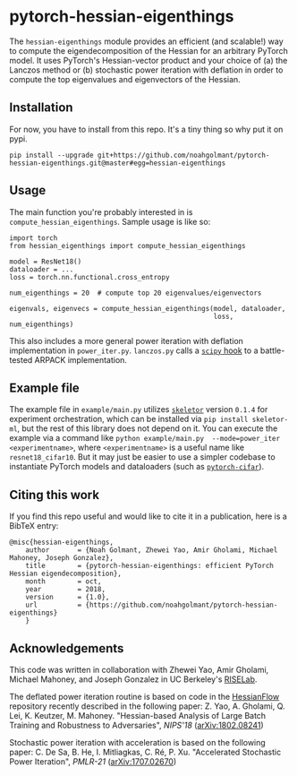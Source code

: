 # pytorch-hessian-eigenthings

The `hessian-eigenthings` module provides an efficient (and scalable!) way to compute the eigendecomposition of the Hessian for an arbitrary PyTorch model. It uses PyTorch's Hessian-vector product and your choice of (a) the Lanczos method or (b) stochastic power iteration with deflation in order to compute the top eigenvalues and eigenvectors of the Hessian.

## Installation

For now, you have to install from this repo. It's a tiny thing so why put it on pypi.

`pip install --upgrade git+https://github.com/noahgolmant/pytorch-hessian-eigenthings.git@master#egg=hessian-eigenthings`

## Usage

The main function you're probably interested in is `compute_hessian_eigenthings`.
Sample usage is like so:

```
import torch
from hessian_eigenthings import compute_hessian_eigenthings

model = ResNet18()
dataloader = ...
loss = torch.nn.functional.cross_entropy

num_eigenthings = 20  # compute top 20 eigenvalues/eigenvectors

eigenvals, eigenvecs = compute_hessian_eigenthings(model, dataloader,
                                                   loss, num_eigenthings)
```

This also includes a more general power iteration with deflation implementation in `power_iter.py`. `lanczos.py` calls a [`scipy` hook](https://docs.scipy.org/doc/scipy-0.14.0/reference/generated/scipy.sparse.linalg.eigsh.html) to a battle-tested ARPACK implementation.

## Example file

The example file in `example/main.py` utilizes [`skeletor`](https://github.com/noahgolmant/skeletor) version `0.1.4` for experiment orchestration, which can be installed via `pip install skeletor-ml`, but the rest of this library does not depend on it. You can execute the example via a command like `python example/main.py  --mode=power_iter <experimentname>`, where `<experimentname>` is a useful name like `resnet18_cifar10`. But it may just be easier to use a simpler codebase to instantiate PyTorch models and dataloaders (such as [`pytorch-cifar`](https://github.com/kuangliu/pytorch-cifar)).

## Citing this work
If you find this repo useful and would like to cite it in a publication, here is a BibTeX entry:

    @misc{hessian-eigenthings,
        author       = {Noah Golmant, Zhewei Yao, Amir Gholami, Michael Mahoney, Joseph Gonzalez},
        title        = {pytorch-hessian-eigenthings: efficient PyTorch Hessian eigendecomposition},
        month        = oct,
        year         = 2018,
        version      = {1.0},
        url          = {https://github.com/noahgolmant/pytorch-hessian-eigenthings}
        }


## Acknowledgements

This code was written in collaboration with Zhewei Yao, Amir Gholami, Michael Mahoney, and Joseph Gonzalez in UC Berkeley's [RISELab](https://rise.cs.berkeley.edu).

The deflated power iteration routine is based on code in the [HessianFlow](https://github.com/amirgholami/HessianFlow) repository recently described in the following paper: Z. Yao, A. Gholami, Q. Lei, K. Keutzer, M. Mahoney. "Hessian-based Analysis of Large Batch Training and Robustness to Adversaries", *NIPS'18* ([arXiv:1802.08241](https://arxiv.org/abs/1802.08241))

Stochastic power iteration with acceleration is based on the following paper: C. De Sa, B. He, I. Mitliagkas, C. Ré, P. Xu. "Accelerated Stochastic Power Iteration", *PMLR-21* ([arXiv:1707.02670](https://arxiv.org/abs/1707.02670))
